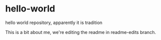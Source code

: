 # hello-world
hello world repository, apparently it is tradition

This is a bit about me, we're editing the readme in readme-edits branch.
